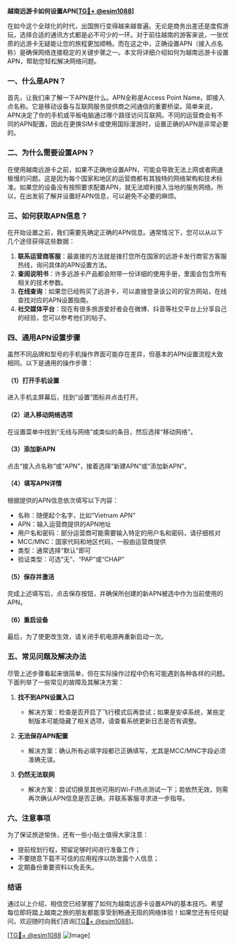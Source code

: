 **越南远游卡如何设置APN[[TG💪+ @esim1088](https://t.me/s/esim1088)]**

在如今这个全球化的时代，出国旅行变得越来越普遍。无论是商务出差还是度假游玩，选择合适的通讯方式都是必不可少的一环。对于前往越南的游客来说，一张优质的远游卡无疑能让您的旅程更加顺畅。而在这之中，正确设置APN（接入点名称）是确保网络连接稳定的关键步骤之一。本文将详细介绍如何为越南远游卡设置APN，帮助您轻松解决网络问题。

### 一、什么是APN？

首先，让我们来了解一下APN是什么。APN全称是Access Point Name，即接入点名称。它是移动设备与互联网服务提供商之间通信的重要桥梁。简单来说，APN决定了你的手机或平板电脑通过哪个路径访问互联网。不同的运营商会有不同的APN配置，因此在更换SIM卡或使用国际漫游时，设置正确的APN是非常必要的。

### 二、为什么需要设置APN？

在使用越南远游卡之前，如果不正确地设置APN，可能会导致无法上网或者网速极慢的问题。这是因为每个国家和地区的运营商都有其独特的网络架构和技术标准。如果您的设备没有按照要求配置APN，就无法顺利接入当地的服务网络。所以，在出发前了解并设置好APN信息，可以避免不必要的麻烦。

### 三、如何获取APN信息？

在开始设置之前，我们需要先确定正确的APN信息。通常情况下，您可以从以下几个途径获得这些数据：

1. **联系运营商客服**：最直接的方法就是拨打您所在国家的远游卡发行商官方客服热线，询问具体的APN设置方法。
2. **查阅说明书**：许多远游卡产品都会附带一份详细的使用手册，里面会包含所有相关的技术参数。
3. **在线查询**：如果您已经购买了远游卡，可以直接登录该公司的官方网站，在线查找对应的APN设置指南。
4. **社交媒体平台**：现在有很多旅游爱好者会在微博、抖音等社交平台上分享自己的经验，您可以参考他们的帖子。

### 四、通用APN设置步骤

虽然不同品牌和型号的手机操作界面可能存在差异，但基本的APN设置流程大致相同。以下是通用的操作步骤：

#### （1）打开手机设置
进入手机主屏幕后，找到“设置”图标并点击打开。

#### （2）进入移动网络选项
在设置菜单中找到“无线与网络”或类似的条目，然后选择“移动网络”。

#### （3）添加新APN
点击“接入点名称”或“APN”，接着选择“新建APN”或“添加新APN”。

#### （4）填写APN详情
根据提供的APN信息依次填写以下内容：
- 名称：随便起个名字，比如“Vietnam APN”
- APN：输入运营商提供的APN地址
- 用户名和密码：部分运营商可能需要输入特定的用户名和密码，请仔细核对
- MCC/MNC：国家代码和地区代码，一般由运营商提供
- 类型：通常选择“默认”即可
- 验证类型：可选“无”、“PAP”或“CHAP”

#### （5）保存并激活
完成上述填写后，点击保存按钮，并确保所创建的新APN被选中作为当前使用的APN。

#### （6）重启设备
最后，为了使更改生效，请关闭手机电源再重新启动一次。

### 五、常见问题及解决办法

尽管上述步骤看起来很简单，但在实际操作过程中仍有可能遇到各种各样的问题。下面列举了一些常见的故障及其解决方案：

1. **找不到APN设置入口**
   - 解决方案：检查是否开启了飞行模式后再尝试；如果是安卓系统，某些定制版本可能隐藏了相关选项，请查看系统更新日志是否有调整。

2. **无法保存APN配置**
   - 解决方案：确认所有必填字段都已正确填写，尤其是MCC/MNC字段必须准确无误。

3. **仍然无法联网**
   - 解决方案：尝试切换至其他可用的Wi-Fi热点测试一下；若依然无效，则需再次确认APN信息是否正确，并联系客服寻求进一步指导。

### 六、注意事项

为了保证旅途愉快，还有一些小贴士值得大家注意：
- 提前规划行程，预留足够时间进行准备工作；
- 不要随意下载不可信的应用程序以防泄露个人信息；
- 定期备份重要资料以免丢失。

### 结语

通过以上介绍，相信您已经掌握了如何为越南远游卡设置APN的基本技巧。希望每位即将踏上越南之旅的朋友都能享受到畅通无阻的网络体验！如果您还有任何疑问，欢迎随时向我们咨询[[TG💪+ @esim1088](https://t.me/s/esim1088)]。

[[TG💪+ @esim1088](https://t.me/s/esim1088) ![Image](https://i.postimg.cc/4NQfJmqS/Snipaste-2025-05-13-00-14-12.png)]